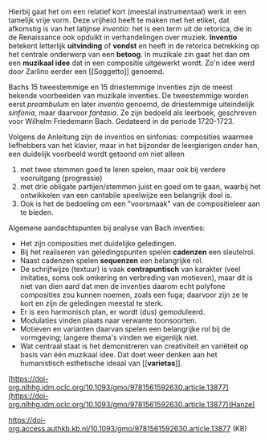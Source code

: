 Hierbij gaat het om een relatief kort (meestal instrumentaal) werk in een tamelijk vrije vorm. Deze vrijheid heeft te maken met het etiket, dat afkomstig is van het latijnse *inventio*: het is een term uit de retorica, die in de Renaissance ook opduikt in verhandelingen over muziek.
**Inventio** betekent letterlijk **uitvinding** of **vondst** en heeft in de retorica betrekking op het centrale onderwerp van een **betoog**. In muzikale zin gaat het dan om een **muzikaal idee** dat in een compositie uitgewerkt wordt. Zo'n idee werd door Zarlino eerder een [[Soggetto]] genoemd.

Bachs 15 tweestemmige en 15 driestemmige inventies zijn de meest bekende voorbeelden van muzikale inventies.
De tweestemmige worden eerst *preambulum* en later *inventio* genoemd, de driestemmige uiteindelijk *sinfonia*, maar daarvoor *fantasia*.
Ze zijn bedoeld als leerboek, geschreven voor Wilhelm Friedemann Bach. Gedateerd in de periode 1720-1723.

Volgens de Anleitung zijn de inventios en sinfonias: composities waarmee liefhebbers van het klavier, maar in het bijzonder de leergierigen onder hen, een duidelijk voorbeeld wordt getoond om niet alleen
1. met twee stemmen goed te leren spelen, maar ook bij verdere vooruitgang (progressie) 
2. met drie obligate partijen/stemmen juist en goed om te gaan, waarbij het ontwikkelen van een cantabile speelwijze een belangrijk doel is.
3. Ook is het de bedoeling om een "voorsmaak" van de compositieleer aan te bieden.

Algemene aandachtspunten bij analyse van Bach inventies:

- Het zijn composities met duidelijke geledingen.
- Bij het realiseren van geledingspunten spelen **cadenzen** een sleutelrol.
- Naast cadenzen spelen **sequenzen** een belangrijke rol.
- De schrijfwijze (textuur) is vaak **contrapuntisch** van karakter (veel imitaties, soms ook omkering en verbreding van motieven), maar dit is niet van dien aard dat men de inventies daarom echt polyfone composities zou kunnen noemen, zoals een fuga; daarvoor zijn ze te kort en zijn de geledingen meestal te sterk.
- Er is een harmonisch plan, er wordt (dus) gemoduleerd.
- Modulaties vinden plaats naar verwante toonsoorten.
- Motieven en varianten daarvan spelen een belangrijke rol bij de vormgeving; langere thema's vinden we eigenlijk niet.
- Wat centraal staat is het demonstreren van creativiteit en variëteit op basis van één muzikaal idee. Dat doet weer denken aan het humanistisch esthetische ideaal van [[**varietas**]].

[https://doi-org.nlhhg.idm.oclc.org/10.1093/gmo/9781561592630.article.13877](https://doi-org.nlhhg.idm.oclc.org/10.1093/gmo/9781561592630.article.13877)(Hanze)

https://doi-org.access.authkb.kb.nl/10.1093/gmo/9781561592630.article.13877 (KB)











